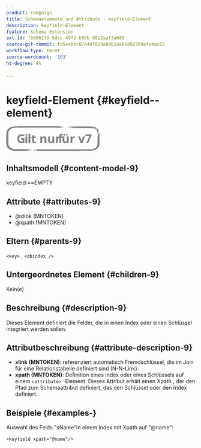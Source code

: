 ```yaml
---
product: campaign
title: Schemaelemente und Attribute - keyfield-Element
description: keyfield-Element
feature: Schema Extension
exl-id: fb0862f9-5dcc-49f2-b99b-9822aaf3a680
source-git-commit: fd5e4bbc87a48f029a09b14ab1d927b9afe4ac52
workflow-type: tm+mt
source-wordcount: '103'
ht-degree: 4%

---
```


# keyfield-Element {#keyfield--element}

![](../../../assets/v7-only.svg)

## Inhaltsmodell {#content-model-9}

keyfield:==EMPTY

## Attribute {#attributes-9}

* @xlink (MNTOKEN)
* @xpath (MNTOKEN)

## Eltern {#parents-9}

`<key>`  ,  `<dbindex />`

## Untergeordnetes Element {#children-9}

Kein(e)

## Beschreibung {#description-9}

Dieses Element definiert die Felder, die in einen Index oder einen Schlüssel integriert werden sollen.

## Attributbeschreibung {#attribute-description-9}

* **xlink (MNTOKEN)**: referenziert automatisch Fremdschlüssel, die im Join für eine Relationstabelle definiert sind (N-N-Link).
* **xpath (MNTOKEN)**: Definition eines Index oder eines Schlüssels auf einem `<attribute>`  -Element. Dieses Attribut erhält einen Xpath , der den Pfad zum Schemaattribut definiert, das den Schlüssel oder den Index definiert.

## Beispiele {#examples-}

Auswahl des Felds &quot;sName&quot;in einem Index mit Xpath auf &quot;@name&quot;:

```
<keyfield xpath="@name"/>
```
